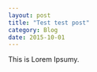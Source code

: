 ```yaml
---
layout: post
title: "Test test post"
category: Blog
date: 2015-10-01
---
```


This is Lorem Ipsumy.
